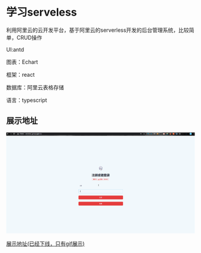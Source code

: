 # 学习serveless

利用阿里云的云开发平台，基于阿里云的serverless开发的后台管理系统，比较简单，CRUD操作

UI:antd

图表：Echart

框架：react

数据库：阿里云表格存储

语言：typescript

## 展示地址

![](./group-workbench.gif)

[展示地址(已经下线，只有gif展示)](https://wx-xly-1301545895.cos.ap-beijing.myqcloud.com/web/group-workbench.gif)
